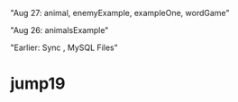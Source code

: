 "Aug 27: animal, enemyExample, exampleOne, wordGame"

"Aug 26: animalsExample"

"Earlier: Sync , MySQL Files" 

# jump19
